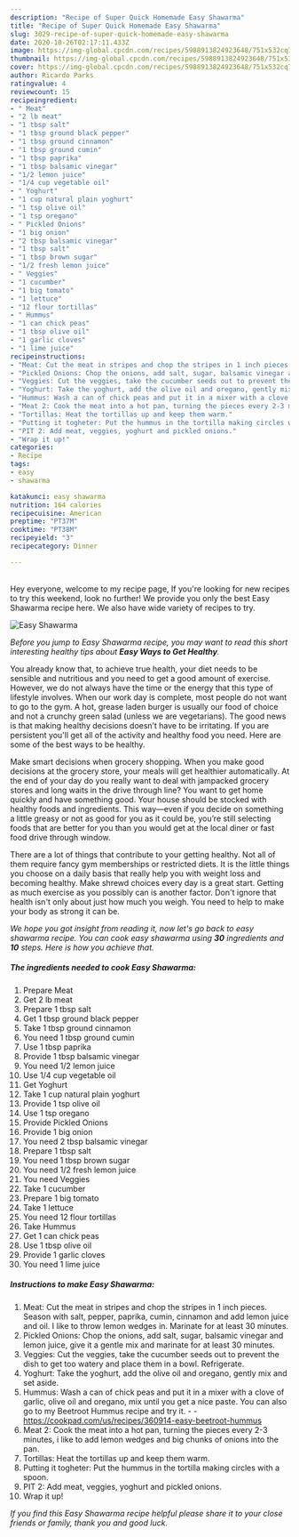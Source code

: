 ```yaml
---
description: "Recipe of Super Quick Homemade Easy Shawarma"
title: "Recipe of Super Quick Homemade Easy Shawarma"
slug: 3029-recipe-of-super-quick-homemade-easy-shawarma
date: 2020-10-26T02:17:11.433Z
image: https://img-global.cpcdn.com/recipes/5988913824923648/751x532cq70/easy-shawarma-recipe-main-photo.jpg
thumbnail: https://img-global.cpcdn.com/recipes/5988913824923648/751x532cq70/easy-shawarma-recipe-main-photo.jpg
cover: https://img-global.cpcdn.com/recipes/5988913824923648/751x532cq70/easy-shawarma-recipe-main-photo.jpg
author: Ricardo Parks
ratingvalue: 4
reviewcount: 15
recipeingredient:
- " Meat"
- "2 lb meat"
- "1 tbsp salt"
- "1 tbsp ground black pepper"
- "1 tbsp ground cinnamon"
- "1 tbsp ground cumin"
- "1 tbsp paprika"
- "1 tbsp balsamic vinegar"
- "1/2 lemon juice"
- "1/4 cup vegetable oil"
- " Yoghurt"
- "1 cup natural plain yoghurt"
- "1 tsp olive oil"
- "1 tsp oregano"
- " Pickled Onions"
- "1 big onion"
- "2 tbsp balsamic vinegar"
- "1 tbsp salt"
- "1 tbsp brown sugar"
- "1/2 fresh lemon juice"
- " Veggies"
- "1 cucumber"
- "1 big tomato"
- "1 lettuce"
- "12 flour tortillas"
- " Hummus"
- "1 can chick peas"
- "1 tbsp olive oil"
- "1 garlic cloves"
- "1 lime juice"
recipeinstructions:
- "Meat: Cut the meat in stripes and chop the stripes in 1 inch pieces. Season with salt, pepper, paprika, cumin, cinnamon and add lemon juice and oil. I like to throw lemon wedges in. Marinate for at least 30 minutes."
- "Pickled Onions: Chop the onions, add salt, sugar, balsamic vinegar and lemon juice, give it a gentle mix and marinate for at least 30 minutes."
- "Veggies: Cut the veggies, take the cucumber seeds out to prevent the dish to get too watery and place them in a bowl. Refrigerate."
- "Yoghurt: Take the yoghurt, add the olive oil and oregano, gently mix and set aside."
- "Hummus: Wash a can of chick peas and put it in a mixer with a clove of garlic, olive oil and oregano, mix until you get a nice paste. You can also go to my Beetroot Hummus recipe and try it.  https://cookpad.com/us/recipes/360914-easy-beetroot-hummus"
- "Meat 2: Cook the meat into a hot pan, turning the pieces every 2-3 minutes, i like to add lemon wedges and big chunks of onions into the pan."
- "Tortillas: Heat the tortillas up and keep them warm."
- "Putting it togheter: Put the hummus in the tortilla making circles with a spoon."
- "PIT 2: Add meat, veggies, yoghurt and pickled onions."
- "Wrap it up!"
categories:
- Recipe
tags:
- easy
- shawarma

katakunci: easy shawarma 
nutrition: 164 calories
recipecuisine: American
preptime: "PT37M"
cooktime: "PT38M"
recipeyield: "3"
recipecategory: Dinner

---
```

<br>
Hey everyone, welcome to my recipe page, If you're looking for new recipes to try this weekend, look no further! We provide you only the best Easy Shawarma recipe here. We also have wide variety of recipes to try.
<br>


![Easy Shawarma](https://img-global.cpcdn.com/recipes/5988913824923648/751x532cq70/easy-shawarma-recipe-main-photo.jpg)

<i>Before you jump to Easy Shawarma recipe, you may want to read this short interesting healthy tips about <strong>Easy Ways to Get Healthy</strong>.</i>

You already know that, to achieve true health, your diet needs to be sensible and nutritious and you need to get a good amount of exercise. However, we do not always have the time or the energy that this type of lifestyle involves. When our work day is complete, most people do not want to go to the gym. A hot, grease laden burger is usually our food of choice and not a crunchy green salad (unless we are vegetarians). The good news is that making healthy decisions doesn’t have to be irritating. If you are persistent you'll get all of the activity and healthy food you need. Here are some of the best ways to be healthy.

Make smart decisions when grocery shopping. When you make good decisions at the grocery store, your meals will get healthier automatically. At the end of your day do you really want to deal with jampacked grocery stores and long waits in the drive through line? You want to get home quickly and have something good. Your house should be stocked with healthy foods and ingredients. This way—even if you decide on something a little greasy or not as good for you as it could be, you’re still selecting foods that are better for you than you would get at the local diner or fast food drive through window.

There are a lot of things that contribute to your getting healthy. Not all of them require fancy gym memberships or restricted diets. It is the little things you choose on a daily basis that really help you with weight loss and becoming healthy. Make shrewd choices every day is a great start. Getting as much exercise as you possibly can is another factor. Don't ignore that health isn't only about just how much you weigh. You need to help to make your body as strong it can be. 


<i>We hope you got insight from reading it, now let's go back to easy shawarma recipe. You can cook easy shawarma using <strong>30</strong> ingredients and <strong>10</strong> steps. Here is how you achieve that.
</i>

##### The ingredients needed to cook Easy Shawarma:

1. Prepare  Meat
1. Get 2 lb meat
1. Prepare 1 tbsp salt
1. Get 1 tbsp ground black pepper
1. Take 1 tbsp ground cinnamon
1. You need 1 tbsp ground cumin
1. Use 1 tbsp paprika
1. Provide 1 tbsp balsamic vinegar
1. You need 1/2 lemon juice
1. Use 1/4 cup vegetable oil
1. Get  Yoghurt
1. Take 1 cup natural plain yoghurt
1. Provide 1 tsp olive oil
1. Use 1 tsp oregano
1. Provide  Pickled Onions
1. Provide 1 big onion
1. You need 2 tbsp balsamic vinegar
1. Prepare 1 tbsp salt
1. You need 1 tbsp brown sugar
1. You need 1/2 fresh lemon juice
1. You need  Veggies
1. Take 1 cucumber
1. Prepare 1 big tomato
1. Take 1 lettuce
1. You need 12 flour tortillas
1. Take  Hummus
1. Get 1 can chick peas
1. Use 1 tbsp olive oil
1. Provide 1 garlic cloves
1. You need 1 lime juice


##### Instructions to make Easy Shawarma:

1. Meat: Cut the meat in stripes and chop the stripes in 1 inch pieces. Season with salt, pepper, paprika, cumin, cinnamon and add lemon juice and oil. I like to throw lemon wedges in. Marinate for at least 30 minutes.
1. Pickled Onions: Chop the onions, add salt, sugar, balsamic vinegar and lemon juice, give it a gentle mix and marinate for at least 30 minutes.
1. Veggies: Cut the veggies, take the cucumber seeds out to prevent the dish to get too watery and place them in a bowl. Refrigerate.
1. Yoghurt: Take the yoghurt, add the olive oil and oregano, gently mix and set aside.
1. Hummus: Wash a can of chick peas and put it in a mixer with a clove of garlic, olive oil and oregano, mix until you get a nice paste. You can also go to my Beetroot Hummus recipe and try it. -  - https://cookpad.com/us/recipes/360914-easy-beetroot-hummus
1. Meat 2: Cook the meat into a hot pan, turning the pieces every 2-3 minutes, i like to add lemon wedges and big chunks of onions into the pan.
1. Tortillas: Heat the tortillas up and keep them warm.
1. Putting it togheter: Put the hummus in the tortilla making circles with a spoon.
1. PIT 2: Add meat, veggies, yoghurt and pickled onions.
1. Wrap it up!


<i>If you find this Easy Shawarma recipe helpful please share it to your close friends or family, thank you and good luck.</i>
